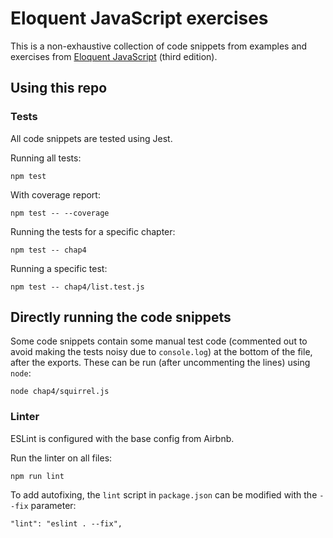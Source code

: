 # Eloquent JavaScript exercises

This is a non-exhaustive collection of code snippets from examples and exercises from [Eloquent JavaScript](https://eloquentjavascript.net/) (third edition).

## Using this repo

### Tests

All code snippets are tested using Jest.

Running all tests:
```
npm test
```

With coverage report:
```
npm test -- --coverage
```

Running the tests for a specific chapter:
```
npm test -- chap4
```

Running a specific test:
```
npm test -- chap4/list.test.js
```

## Directly running the code snippets

Some code snippets contain some manual test code (commented out to avoid making the tests noisy due to `console.log`) at the bottom of the file, after the exports. These can be run (after uncommenting the lines) using `node`:
```
node chap4/squirrel.js
```

### Linter

ESLint is configured with the base config from Airbnb.

Run the linter on all files:
```
npm run lint
```

To add autofixing, the `lint` script in `package.json` can be modified with the `--fix` parameter:
```
"lint": "eslint . --fix",
```
